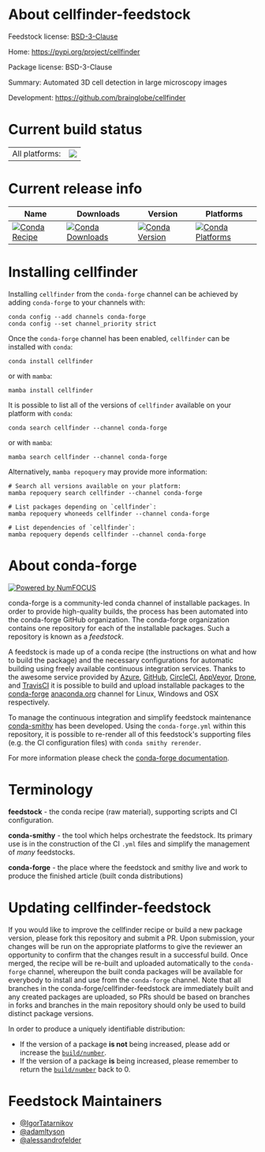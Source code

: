 About cellfinder-feedstock
==========================

Feedstock license: [BSD-3-Clause](https://github.com/conda-forge/cellfinder-feedstock/blob/main/LICENSE.txt)

Home: https://pypi.org/project/cellfinder

Package license: BSD-3-Clause

Summary: Automated 3D cell detection in large microscopy images

Development: https://github.com/brainglobe/cellfinder

Current build status
====================


<table><tr><td>All platforms:</td>
    <td>
      <a href="https://dev.azure.com/conda-forge/feedstock-builds/_build/latest?definitionId=24785&branchName=main">
        <img src="https://dev.azure.com/conda-forge/feedstock-builds/_apis/build/status/cellfinder-feedstock?branchName=main">
      </a>
    </td>
  </tr>
</table>

Current release info
====================

| Name | Downloads | Version | Platforms |
| --- | --- | --- | --- |
| [![Conda Recipe](https://img.shields.io/badge/recipe-cellfinder-green.svg)](https://anaconda.org/conda-forge/cellfinder) | [![Conda Downloads](https://img.shields.io/conda/dn/conda-forge/cellfinder.svg)](https://anaconda.org/conda-forge/cellfinder) | [![Conda Version](https://img.shields.io/conda/vn/conda-forge/cellfinder.svg)](https://anaconda.org/conda-forge/cellfinder) | [![Conda Platforms](https://img.shields.io/conda/pn/conda-forge/cellfinder.svg)](https://anaconda.org/conda-forge/cellfinder) |

Installing cellfinder
=====================

Installing `cellfinder` from the `conda-forge` channel can be achieved by adding `conda-forge` to your channels with:

```
conda config --add channels conda-forge
conda config --set channel_priority strict
```

Once the `conda-forge` channel has been enabled, `cellfinder` can be installed with `conda`:

```
conda install cellfinder
```

or with `mamba`:

```
mamba install cellfinder
```

It is possible to list all of the versions of `cellfinder` available on your platform with `conda`:

```
conda search cellfinder --channel conda-forge
```

or with `mamba`:

```
mamba search cellfinder --channel conda-forge
```

Alternatively, `mamba repoquery` may provide more information:

```
# Search all versions available on your platform:
mamba repoquery search cellfinder --channel conda-forge

# List packages depending on `cellfinder`:
mamba repoquery whoneeds cellfinder --channel conda-forge

# List dependencies of `cellfinder`:
mamba repoquery depends cellfinder --channel conda-forge
```


About conda-forge
=================

[![Powered by
NumFOCUS](https://img.shields.io/badge/powered%20by-NumFOCUS-orange.svg?style=flat&colorA=E1523D&colorB=007D8A)](https://numfocus.org)

conda-forge is a community-led conda channel of installable packages.
In order to provide high-quality builds, the process has been automated into the
conda-forge GitHub organization. The conda-forge organization contains one repository
for each of the installable packages. Such a repository is known as a *feedstock*.

A feedstock is made up of a conda recipe (the instructions on what and how to build
the package) and the necessary configurations for automatic building using freely
available continuous integration services. Thanks to the awesome service provided by
[Azure](https://azure.microsoft.com/en-us/services/devops/), [GitHub](https://github.com/),
[CircleCI](https://circleci.com/), [AppVeyor](https://www.appveyor.com/),
[Drone](https://cloud.drone.io/welcome), and [TravisCI](https://travis-ci.com/)
it is possible to build and upload installable packages to the
[conda-forge](https://anaconda.org/conda-forge) [anaconda.org](https://anaconda.org/)
channel for Linux, Windows and OSX respectively.

To manage the continuous integration and simplify feedstock maintenance
[conda-smithy](https://github.com/conda-forge/conda-smithy) has been developed.
Using the ``conda-forge.yml`` within this repository, it is possible to re-render all of
this feedstock's supporting files (e.g. the CI configuration files) with ``conda smithy rerender``.

For more information please check the [conda-forge documentation](https://conda-forge.org/docs/).

Terminology
===========

**feedstock** - the conda recipe (raw material), supporting scripts and CI configuration.

**conda-smithy** - the tool which helps orchestrate the feedstock.
                   Its primary use is in the construction of the CI ``.yml`` files
                   and simplify the management of *many* feedstocks.

**conda-forge** - the place where the feedstock and smithy live and work to
                  produce the finished article (built conda distributions)


Updating cellfinder-feedstock
=============================

If you would like to improve the cellfinder recipe or build a new
package version, please fork this repository and submit a PR. Upon submission,
your changes will be run on the appropriate platforms to give the reviewer an
opportunity to confirm that the changes result in a successful build. Once
merged, the recipe will be re-built and uploaded automatically to the
`conda-forge` channel, whereupon the built conda packages will be available for
everybody to install and use from the `conda-forge` channel.
Note that all branches in the conda-forge/cellfinder-feedstock are
immediately built and any created packages are uploaded, so PRs should be based
on branches in forks and branches in the main repository should only be used to
build distinct package versions.

In order to produce a uniquely identifiable distribution:
 * If the version of a package **is not** being increased, please add or increase
   the [``build/number``](https://docs.conda.io/projects/conda-build/en/latest/resources/define-metadata.html#build-number-and-string).
 * If the version of a package **is** being increased, please remember to return
   the [``build/number``](https://docs.conda.io/projects/conda-build/en/latest/resources/define-metadata.html#build-number-and-string)
   back to 0.

Feedstock Maintainers
=====================

* [@IgorTatarnikov](https://github.com/IgorTatarnikov/)
* [@adamltyson](https://github.com/adamltyson/)
* [@alessandrofelder](https://github.com/alessandrofelder/)

